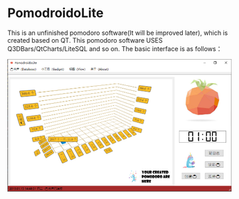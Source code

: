 # PomodroidoLite
This is an unfinished pomodoro software(It will be improved later), which is created based on QT.
This pomodoro software USES Q3DBars/QtCharts/LiteSQL and so on. The basic interface is as follows：

![image](https://github.com/graylira/PomodroidoLite/blob/master/Introduce%20image/intro_1.bmp)
